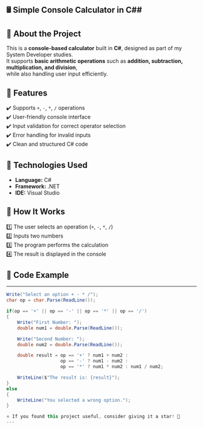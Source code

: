 ## 🖩 Simple Console Calculator in C##

## 📌 About the Project  
This is a **console-based calculator** built in **C#**, designed as part of my System Developer studies.  
It supports **basic arithmetic operations** such as **addition, subtraction, multiplication, and division**,  
while also handling user input efficiently.  

## 🚀 Features  
✔️ Supports `+`, `-`, `*`, `/` operations  
✔️ User-friendly console interface  
✔️ Input validation for correct operator selection  
✔️ Error handling for invalid inputs  
✔️ Clean and structured C# code  

## 🔧 Technologies Used  
- **Language:** C#  
- **Framework:** .NET  
- **IDE:** Visual Studio  

## 📜 How It Works  
1️⃣ The user selects an operation (`+`, `-`, `*`, `/`)  
2️⃣ Inputs two numbers  
3️⃣ The program performs the calculation  
4️⃣ The result is displayed in the console  

## 📝 Code Example
---
```csharp
Write("Select an option + - * /");
char op = char.Parse(ReadLine());

if(op == '+' || op == '-' || op == '*' || op == '/') 
{
    Write("First Number: ");
    double num1 = double.Parse(ReadLine());

    Write("Second Number: ");
    double num2 = double.Parse(ReadLine());

    double result = op == '+' ? num1 + num2 : 
                    op == '-' ? num1 - num2 :
                    op == '*' ? num1 * num2 : num1 / num2;

    WriteLine($"The result is: {result}");
}
else
{
    WriteLine("You selected a wrong option.");
}

⭐ If you found this project useful, consider giving it a star! 🚀
---

